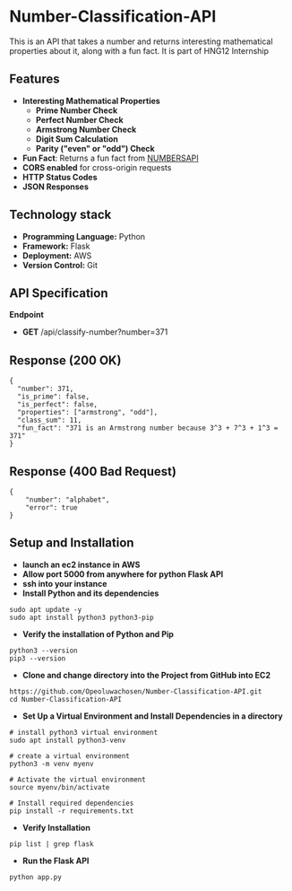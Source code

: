 # Number-Classification-API
This is an API that takes a number and returns interesting mathematical properties about it, along with a fun fact. It is part of HNG12 Internship

## Features
- **Interesting Mathematical Properties**
    - **Prime Number Check**
    - **Perfect Number Check**
    - **Armstrong Number Check**
    - **Digit Sum Calculation**
    - **Parity ("even" or "odd") Check**
- **Fun Fact**: Returns a fun fact from [NUMBERSAPI](http://numbersapi.com/#42)
- **CORS enabled** for cross-origin requests
-  **HTTP Status Codes**
-  **JSON Responses**

## Technology stack
- **Programming Language:** Python
-  **Framework:** Flask
-  **Deployment:** AWS
-   **Version Control:** Git
   
## API Specification
**Endpoint**
- **GET** <your-url>/api/classify-number?number=371
## Response (200 OK)
```
{
  "number": 371,
  "is_prime": false,
  "is_perfect": false,
  "properties": ["armstrong", "odd"],
  "class_sum": 11,
  "fun_fact": "371 is an Armstrong number because 3^3 + 7^3 + 1^3 = 371"
}
```
## Response (400 Bad Request)
```
{
    "number": "alphabet",
    "error": true
}
```

## Setup and Installation
- **launch an ec2 instance in AWS**
- **Allow port 5000 from anywhere for python Flask API**
- **ssh into your instance**
- **Install Python and its dependencies**
```
sudo apt update -y
sudo apt install python3 python3-pip
```

- **Verify the installation of Python and Pip**
```
python3 --version
pip3 --version
```

- **Clone and change directory into the Project from GitHub into EC2**
```
https://github.com/Opeoluwachosen/Number-Classification-API.git
cd Number-Classification-API
```

- **Set Up a Virtual Environment and Install Dependencies in a directory**
```
# install python3 virtual environment  
sudo apt install python3-venv

# create a virtual environment  
python3 -m venv myenv

# Activate the virtual environment  
source myenv/bin/activate

# Install required dependencies  
pip install -r requirements.txt
```

- **Verify Installation**
```
pip list | grep flask
```
- **Run the Flask API**
```
python app.py
```
